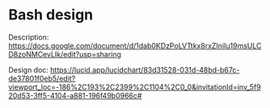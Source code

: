 # Bash design
Description: https://docs.google.com/document/d/1dab0KDzPoLVTtkx8rxZInjIu19msULCD8zoNMCevLIk/edit?usp=sharing

Design doc: https://lucid.app/lucidchart/83d31528-031d-48bd-b67c-de37801f0eb5/edit?viewport_loc=-186%2C193%2C2399%2C1104%2C0_0&invitationId=inv_5f920d53-3ff5-4104-a881-196f49b0966c#
